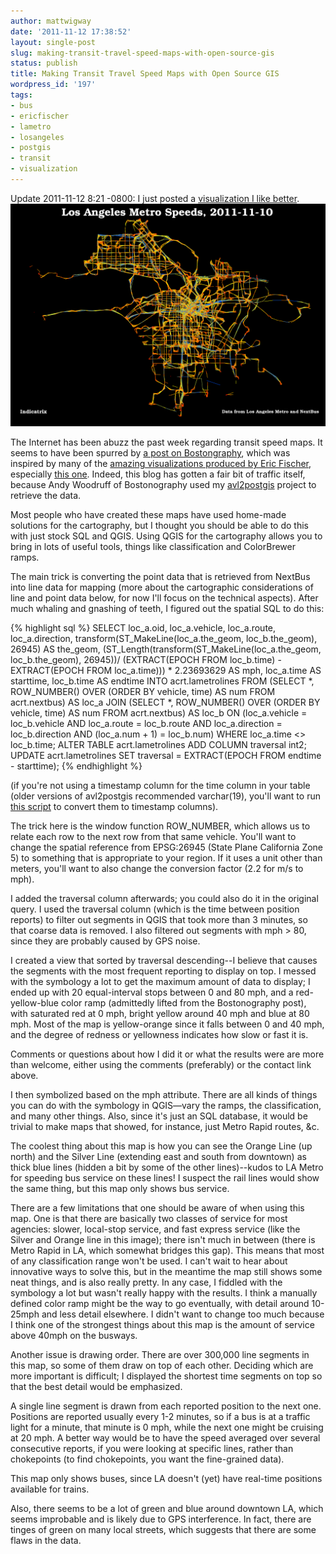 ```yaml
---
author: mattwigway
date: '2011-11-12 17:38:52'
layout: single-post
slug: making-transit-travel-speed-maps-with-open-source-gis
status: publish
title: Making Transit Travel Speed Maps with Open Source GIS
wordpress_id: '197'
tags:
- bus
- ericfischer
- lametro
- losangeles
- postgis
- transit
- visualization
---
```


Update 2011-11-12 8:21 -0800: I just posted a [visualization I like better](/2011/11/12/another-la-metro-visualization/).
[![](/a/2011-11-12-making-transit-travel-speed-maps-with-open-source-gis/metro2011-11-102.png)](/a/2011-11-12-making-transit-travel-speed-maps-with-open-source-gis/metro2011-11-102.png)

The Internet has been abuzz the past week regarding transit speed maps. It seems to have been spurred by [a post on Bostongraphy](http://bostonography.com/2011/an-mbta-bus-iness-day/), which was inspired by many of the [amazing visualizations produced by Eric Fischer](http://www.flickr.com/search/?w=24431382@N03&q=nextbus), especially [this one](http://www.flickr.com/photos/walkingsf/4521616274/). Indeed, this blog has gotten a fair bit of traffic itself, because Andy Woodruff of Bostonography used my [avl2postgis](/2011/05/29/archiving-historical-data-from-nextbus/) project to retrieve the data.

Most people who have created these maps have used home-made solutions for the cartography, but I thought you should be able to do this with just stock SQL and QGIS. Using QGIS for the cartography allows you to bring in lots of useful tools, things like classification and ColorBrewer ramps.

The main trick is converting the point data that is retrieved from NextBus into line data for mapping (more about the cartographic considerations of line and point data below, for now I'll focus on the technical aspects). After much whaling and gnashing of teeth, I figured out the spatial SQL to do this:

{% highlight sql %}
SELECT loc_a.oid, loc_a.vehicle, loc_a.route, loc_a.direction, transform(ST_MakeLine(loc_a.the_geom, loc_b.the_geom), 26945) AS the_geom,
	(ST_Length(transform(ST_MakeLine(loc_a.the_geom, loc_b.the_geom), 26945))/
	(EXTRACT(EPOCH FROM loc_b.time) - EXTRACT(EPOCH FROM loc_a.time))) *
	2.23693629 AS mph, loc_a.time AS starttime, loc_b.time AS endtime
  INTO acrt.lametrolines
  FROM
    (SELECT *, ROW_NUMBER() OVER (ORDER BY vehicle, time) AS num FROM acrt.nextbus) AS loc_a
    JOIN
    (SELECT *, ROW_NUMBER() OVER (ORDER BY vehicle, time) AS num FROM acrt.nextbus) AS loc_b
      ON (loc_a.vehicle = loc_b.vehicle AND
        loc_a.route = loc_b.route AND
        loc_a.direction = loc_b.direction AND
        (loc_a.num + 1) = loc_b.num)
 WHERE loc_a.time &lt;&gt; loc_b.time;
ALTER TABLE acrt.lametrolines ADD COLUMN traversal int2;
UPDATE acrt.lametrolines SET traversal = EXTRACT(EPOCH FROM endtime - starttime);
{% endhighlight %}


(if you're not using a timestamp column for the time column in your table (older versions of avl2postgis recommended varchar(19), you'll want to run [this script](https://gist.github.com/1360850) to convert them to timestamp columns).


The trick here is the window function ROW_NUMBER, which allows us to relate each row to the next row from that same vehicle. You'll want to change the spatial reference from EPSG:26945 (State Plane California Zone 5) to something that is appropriate to your region. If it uses a unit other than meters, you'll want to also change the conversion factor (2.2 for m/s to mph).

I added the traversal column afterwards; you could also do it in the original query. I used the traversal column (which is the time between position reports) to filter out segments in QGIS that took more than 3 minutes, so that coarse data is removed. I also filtered out segments with mph &gt; 80, since they are probably caused by GPS noise.

I created a view that sorted by traversal descending--I believe that causes the segments with the most frequent reporting to display on top. I messed with the symbology a lot to get the maximum amount of data to display; I ended up with 20 equal-interval stops between 0 and 80 mph, and a red-yellow-blue color ramp (admittedly lifted from the Bostonography post), with saturated red at 0 mph, bright yellow around 40 mph and blue at 80 mph. Most of the map is yellow-orange since it falls between 0 and 40 mph, and the degree of redness or yellowness indicates how slow or fast it is.

Comments or questions about how I did it or what the results were are more than welcome, either using the comments (preferably) or the contact link above.

I then symbolized based on the mph attribute. There are all kinds of things you can do with the symbology in QGIS—vary the ramps, the classification, and many other things. Also, since it's just an SQL database, it would be trivial to make maps that showed, for instance, just Metro Rapid routes, &c.

The coolest thing about this map is how you can see the Orange Line (up north) and the Silver Line (extending east and south from downtown) as thick blue lines (hidden a bit by some of the other lines)--kudos to LA Metro for speeding bus service on these lines! I suspect the rail lines would show the same thing, but this map only shows bus service.

There are a few limitations that one should be aware of when using this map. One is that there are basically two classes of service for most agencies: slower, local-stop service, and fast express service (like the Silver and Orange line in this image); there isn't much in between (there is Metro Rapid in LA, which somewhat bridges this gap). This means that most of any classification range won't be used. I can't wait to hear about innovative ways to solve this, but in the meantime the map still shows some neat things, and is also really pretty. In any case, I fiddled with the symbology a lot but wasn't really happy with the results. I think a manually defined color ramp might be the way to go eventually, with detail around 10-25mph and less detail elsewhere. I didn't want to change too much because I think one of the strongest things about this map is the amount of service above 40mph on the busways.

Another issue is drawing order. There are over 300,000 line segments in this map, so some of them draw on top of each other. Deciding which are more important is difficult; I displayed the shortest time segments on top so that the best detail would be emphasized.

A single line segment is drawn from each reported position to the next one. Positions are reported usually every 1-2 minutes, so if a bus is at a traffic light for a minute, that minute is 0 mph, while the next one might be cruising at 20 mph. A better way would be to have the speed averaged over several consecutive reports, if you were looking at specific lines, rather than chokepoints (to find chokepoints, you want the fine-grained data).

This map only shows buses, since LA doesn't (yet) have real-time positions available for trains.

Also, there seems to be a lot of green and blue around downtown LA, which seems improbable and is likely due to GPS interference. In fact, there are tinges of green on many local streets, which suggests that there are some flaws in the data.
